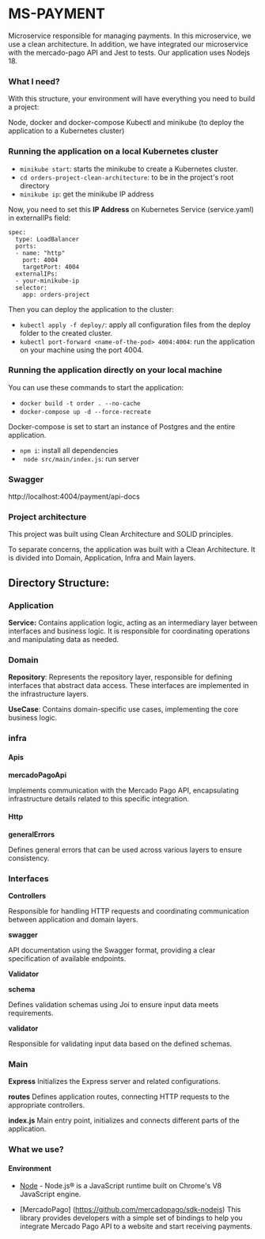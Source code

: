 
# MS-PAYMENT

Microservice responsible for managing payments. In this microservice, we use a clean architecture. In addition, we have integrated our microservice with the mercado-pago API and Jest to tests. Our application uses Nodejs 18.


### What I need?
With this structure, your environment will have everything you need to build a project:

Node, docker and docker-compose
Kubectl and minikube (to deploy the application to a Kubernetes cluster)
### Running the application on a local Kubernetes cluster

- `minikube start`: starts the minikube to create a Kubernetes cluster.
- `cd orders-project-clean-architecture`: to be in the project's root directory
- `minikube ip`: get the minikube IP address


Now, you need to set this <b>IP Address</b> on Kubernetes Service (service.yaml) in externalIPs field:

```
spec:
  type: LoadBalancer
  ports:
  - name: "http"
    port: 4004
    targetPort: 4004
  externalIPs:
  - your-minikube-ip
  selector:
    app: orders-project
```

Then you can deploy the application to the cluster:

- `kubectl apply -f deploy/`: apply all configuration files from the deploy folder to the created cluster.
- `kubectl port-forward <name-of-the-pod> 4004:4004`: run the application on your machine using the port 4004.
### Running the application directly on your local machine

You can use these commands to start the application:

- `docker build -t order . --no-cache`
- `docker-compose up -d --force-recreate`

Docker-compose is set to start an instance of Postgres and the entire application.

- `npm i`: install all dependencies
- ` node src/main/index.js`: run server


### Swagger
http://localhost:4004/payment/api-docs

### Project architecture

This project was built using Clean Architecture and SOLID principles.

To separate concerns, the application was built with a Clean Architecture. It is divided into Domain, Application, Infra and Main layers.

## Directory Structure:

### Application

**Service:** Contains application logic, acting as an intermediary layer between interfaces and business logic. It is responsible for coordinating operations and manipulating data as needed.

### Domain

**Repository**: Represents the repository layer, responsible for defining interfaces that abstract data access. These interfaces are implemented in the infrastructure layers.

**UseCase**: Contains domain-specific use cases, implementing the core business logic.

### infra

#### Apis

**mercadoPagoApi**

Implements communication with the Mercado Pago API, encapsulating infrastructure details related to this specific integration.

#### Http

**generalErrors** 

Defines general errors that can be used across various layers to ensure consistency.

### Interfaces

**Controllers**

Responsible for handling HTTP requests and coordinating communication between application and domain layers.

**swagger**

API documentation using the Swagger format, providing a clear specification of available endpoints.

**Validator**

**schema**

Defines validation schemas using Joi to ensure input data meets requirements.

**validator**

Responsible for validating input data based on the defined schemas.

### Main

**Express**
Initializes the Express server and related configurations.

**routes**
Defines application routes, connecting HTTP requests to the appropriate controllers.

**index.js**
Main entry point, initializes and connects different parts of the application.

### What we use?

#### Environment

- [Node](https://nodejs.org/en/) - Node.js® is a JavaScript runtime built on Chrome's V8 JavaScript engine.

- [MercadoPago] (https://github.com/mercadopago/sdk-nodejs) This library provides developers with a simple set of bindings to help you integrate Mercado Pago API to a website and start receiving payments.
